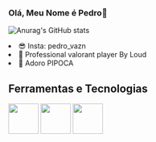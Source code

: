 ### Olá, Meu Nome é Pedro👋

<!--
**PedroVazN/PedroVazN** is a ✨ _special_ ✨ repository because its `README.md` (this file) appears on your GitHub profile.

Here are some ideas to get you started:

- 🔭 I’m currently working on ...
- 🌱 I’m currently learning ...
- 👯 I’m looking to collaborate on ...
- 🤔 I’m looking for help with ...
- 💬 Ask me about ...
- 📫 How to reach me: ...
- 😄 Pronouns: ...
- ⚡ Fun fact: ...
-->
![Anurag's GitHub stats](https://github-readme-stats.vercel.app/api?username=anuraghazra&show_icons=true&theme=radical)
<br>
<li>😎 Insta: pedro_vazn</li>
<li>🥱 Professional valorant player By Loud</li>
<li>🤡 Adoro PIPOCA</li>

## Ferramentas e Tecnologias 


<img src="https://cdn.jsdelivr.net/gh/devicons/devicon/icons/github/github-original-wordmark.svg" width="60" height="60" />

<img src="https://cdn.jsdelivr.net/gh/devicons/devicon/icons/css3/css3-original-wordmark.svg" width="60" height="60" />

<img src="https://cdn.jsdelivr.net/gh/devicons/devicon/icons/html5/html5-original-wordmark.svg" width="60" height="60" />
          
